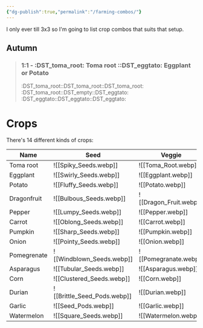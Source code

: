 ```yaml
---
{"dg-publish":true,"permalink":"/farming-combos/"}
---
```


I only ever till 3x3 so I'm going to list crop combos that suits that setup.

## Autumn
> ### 1:1 - :DST_toma_root: Toma root ::DST_eggtato: Eggplant or Potato
> :DST_toma_root::DST_toma_root::DST_toma_root:
> :DST_toma_root::DST_empty::DST_eggtato:
> :DST_eggtato::DST_eggtato::DST_eggtato:
# Crops
There's 14 different kinds of crops:

Name | Seed | Veggie
---|---|---
Toma root|![[Spiky_Seeds.webp]]|![[Toma_Root.webp]]
Eggplant| ![[Swirly_Seeds.webp]]| ![[Eggplant.webp]]
Potato|![[Fluffy_Seeds.webp]]|![[Potato.webp]]
Dragonfruit|![[Bulbous_Seeds.webp]]|![[Dragon_Fruit.webp]]
Pepper|![[Lumpy_Seeds.webp]]|![[Pepper.webp]]
Carrot|![[Oblong_Seeds.webp]]|![[Carrot.webp]]
Pumpkin|![[Sharp_Seeds.webp]]|![[Pumpkin.webp]]
Onion|![[Pointy_Seeds.webp]]|![[Onion.webp]]
Pomegrenate|![[Windblown_Seeds.webp]]|![[Pomegranate.webp]]
Asparagus|![[Tubular_Seeds.webp]]|![[Asparagus.webp]]
Corn|![[Clustered_Seeds.webp]]|![[Corn.webp]]
Durian|![[Brittle_Seed_Pods.webp]]|![[Durian.webp]]
Garlic|![[Seed_Pods.webp]]|![[Garlic.webp]]
Watermelon|![[Square_Seeds.webp]]|![[Watermelon.webp]]
